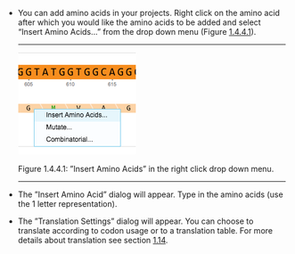 

-   You can add amino acids in your projects. Right click on the amino
    acid after which you would like the amino acids to be added and
    select “Insert Amino Acids...” from the drop down menu
    (Figure [1.4.4.1](#x1-25001r1)).

    ------------------------------------------------------------------------

    <div class="figure">

    <span id="x1-25001r1"></span>
    ![PIC](../../../pictures/editing_screenshots/insert_aa_dropdown.png)
    <div class="caption">

    <span class="id">Figure 1.4.4.1: </span><span
    class="content">”Insert Amino Acids” in the right click drop down
    menu.</span>

    </div>

    </div>

    ------------------------------------------------------------------------

-   The ”Insert Amino Acid” dialog will appear. Type in the amino acids
    (use the 1 letter representation).
-   The ”Translation Settings” dialog will appear. You can choose to
    translate according to codon usage or to a translation table. For
    more details about translation see section [1.14](#x1-680001.14).
